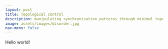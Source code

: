 ```yaml
---
layout: post
title: Topological control
description: manipulating synchronization patterns through minimal topological perturbation inside clusters
image: assets/images/disorder.jpg
nav-menu: false
---
```


Hello world!
